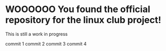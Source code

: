 # WOOOOOO You found the official repository for the linux club project!

This is still a work in progress

commit 1
commit 2
commit 3
commit 4
